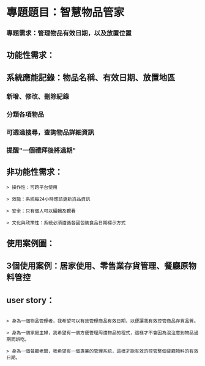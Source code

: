 # 專題題目：智慧物品管家
### 專題需求：管理物品有效日期，以及放置位置
## 功能性需求：
## 系統應能記錄：物品名稱、有效日期、放置地區
### 新增、修改、刪除紀錄
### 分類各項物品
### 可透過搜尋，查詢物品詳細資訊
### 提醒"一個禮拜後將過期"
## 非功能性需求：
```
> 操作性：可跨平台使用

> 效能：系統每24小時應該更新貨品資訊

> 安全：只有個人可以編輯及觀看

> 文化與政策性：系統必須遵循各國包裝食品日期標示方式

```
## 使用案例圖：
## 3個使用案例：居家使用、零售業存貨管理、餐廳原物料管控

## user story：

```

> 身為一個物品管理者，我希望可以有效管理商品有效日期，以便讓我有效控管商品存貨品質。

> 身為一個家庭主婦，我希望有一個方便管理周遭物品的程式，這樣才不會因為沒注意到物品過期而誤吃。

> 身為一個餐廳老闆，我希望有一個專業的管理系統，這樣才能有效的控管整個餐廳物料的有效日期。

```
